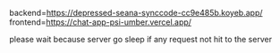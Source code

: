 backend=https://depressed-seana-synccode-cc9e485b.koyeb.app/
frontend=https://chat-app-psi-umber.vercel.app/

please wait because server go sleep if any request not hit to the server
